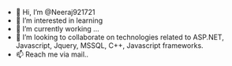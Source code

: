- 👋 Hi, I’m @Neeraj921721
- 👀 I’m interested in learning
- 🌱 I’m currently working ...
- 💞️ I’m looking to collaborate on technologies related to ASP.NET, Javascript, Jquery, MSSQL, C++, Javascript frameworks.
- 📫 Reach me via mail..

<!---
Neeraj921721/Neeraj921721 is a ✨ special ✨ repository because its `README.md` (this file) appears on your GitHub profile.
You can click the Preview link to take a look at your changes.
--->
